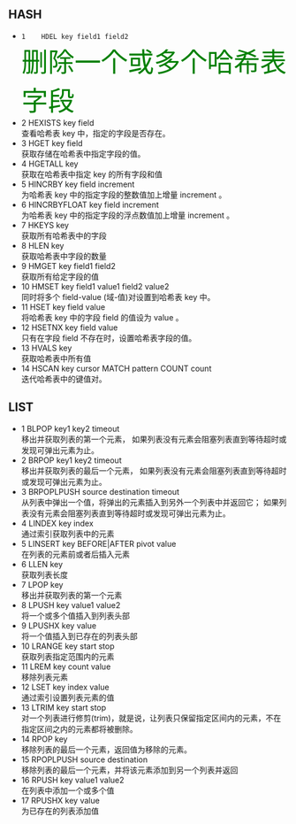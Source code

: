 
## HASH
* `1	HDEL key field1 field2`
<br/><font size='10' color='green'>删除一个或多个哈希表字段</font>
* 2	HEXISTS key field 
<br/>查看哈希表 key 中，指定的字段是否存在。
* 3	HGET key field 
<br/>获取存储在哈希表中指定字段的值。
* 4	HGETALL key 
<br/>获取在哈希表中指定 key 的所有字段和值
* 5	HINCRBY key field increment 
<br/>为哈希表 key 中的指定字段的整数值加上增量 increment 。
* 6	HINCRBYFLOAT key field increment 
<br/>为哈希表 key 中的指定字段的浮点数值加上增量 increment 。
* 7	HKEYS key 
<br/>获取所有哈希表中的字段
* 8	HLEN key 
<br/>获取哈希表中字段的数量
* 9	HMGET key field1 field2
<br/>获取所有给定字段的值
* 10	HMSET key field1 value1 field2 value2 
<br/>同时将多个 field-value (域-值)对设置到哈希表 key 中。
* 11	HSET key field value 
<br/>将哈希表 key 中的字段 field 的值设为 value 。
* 12	HSETNX key field value 
<br/>只有在字段 field 不存在时，设置哈希表字段的值。
* 13	HVALS key 
<br/>获取哈希表中所有值
* 14	HSCAN key cursor MATCH pattern COUNT count
<br/>迭代哈希表中的键值对。
## LIST
* 1	BLPOP key1 key2 timeout 
    <br/>移出并获取列表的第一个元素， 如果列表没有元素会阻塞列表直到等待超时或发现可弹出元素为止。
* 2	BRPOP key1 key2 timeout 
 <br/>移出并获取列表的最后一个元素， 如果列表没有元素会阻塞列表直到等待超时或发现可弹出元素为止。
* 3	BRPOPLPUSH source destination timeout 
 <br/>从列表中弹出一个值，将弹出的元素插入到另外一个列表中并返回它； 如果列表没有元素会阻塞列表直到等待超时或发现可弹出元素为止。
* 4	LINDEX key index 
 <br/>通过索引获取列表中的元素
* 5	LINSERT key BEFORE|AFTER pivot value 
 <br/>在列表的元素前或者后插入元素
* 6	LLEN key 
 <br/>获取列表长度
* 7	LPOP key 
 <br/>移出并获取列表的第一个元素
* 8	LPUSH key value1 value2
 <br/>将一个或多个值插入到列表头部
* 9	LPUSHX key value 
 <br/>将一个值插入到已存在的列表头部
* 10	LRANGE key start stop 
 <br/>获取列表指定范围内的元素
* 11	LREM key count value 
 <br/>移除列表元素
* 12	LSET key index value 
 <br/>通过索引设置列表元素的值
* 13	LTRIM key start stop 
 <br/>对一个列表进行修剪(trim)，就是说，让列表只保留指定区间内的元素，不在指定区间之内的元素都将被删除。
* 14	RPOP key 
 <br/>移除列表的最后一个元素，返回值为移除的元素。
* 15	RPOPLPUSH source destination 
 <br/>移除列表的最后一个元素，并将该元素添加到另一个列表并返回
* 16	RPUSH key value1 value2
 <br/>在列表中添加一个或多个值
* 17	RPUSHX key value 
 <br/>为已存在的列表添加值

